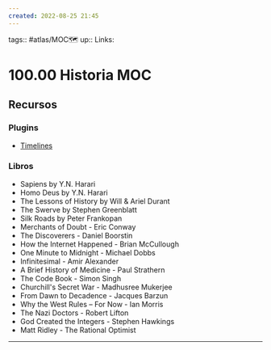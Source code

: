 ```yaml
---
created: 2022-08-25 21:45
---
```

tags:: #atlas/MOC🗺 
up::
Links: 
# 100.00 Historia MOC
## Recursos
### Plugins
- [Timelines](https://github.com/Darakah/obsidian-timelines)
### Libros
- Sapiens by Y.N. Harari
- Homo Deus by Y.N. Harari
- The Lessons of History by Will & Ariel Durant
- The Swerve by Stephen Greenblatt
- Silk Roads by Peter Frankopan
- Merchants of Doubt - Eric Conway
- The Discoverers - Daniel Boorstin
- How the Internet Happened - Brian McCullough
- One Minute to Midnight - Michael Dobbs
- Infinitesimal - Amir Alexander
- A Brief History of Medicine - Paul Strathern
- The Code Book - Simon Singh
- Churchill's Secret War - Madhusree Mukerjee
- From Dawn to Decadence - Jacques Barzun
- Why the West Rules – For Now - Ian Morris
- The Nazi Doctors - Robert Lifton
- God Created the Integers - Stephen Hawkings
- Matt Ridley - The Rational Optimist
___
